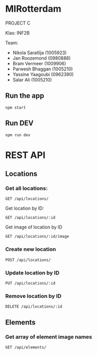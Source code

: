 # MIRotterdam
PROJECT C

Klas: INF2B

Team:
* Nikola Saratlija (1005923)
* Jan Roozemond (0980888)
* Bram Vermeer (1009906)
* Parwesh Bhaggan (1005210)
* Yassine Yaagoubi (0962390)
* Salar Ali (1005210)

## Run the app 
    npm start

## Run DEV 
    npm run dev

# REST API

## Locations

### Get all locations:

`GET /api/locations/`


Get location by ID:

`GET /api/locations/:id`


Get image of location by ID

`GET /api/locations/:id/image`


### Create new location

`POST /api/locations/`


### Update location by ID

`PUT /api/locations/:id`


### Remove location by ID

`DELETE /api/locations/:id`

## Elements

### Get array of element image names

`GET /api/elements/`